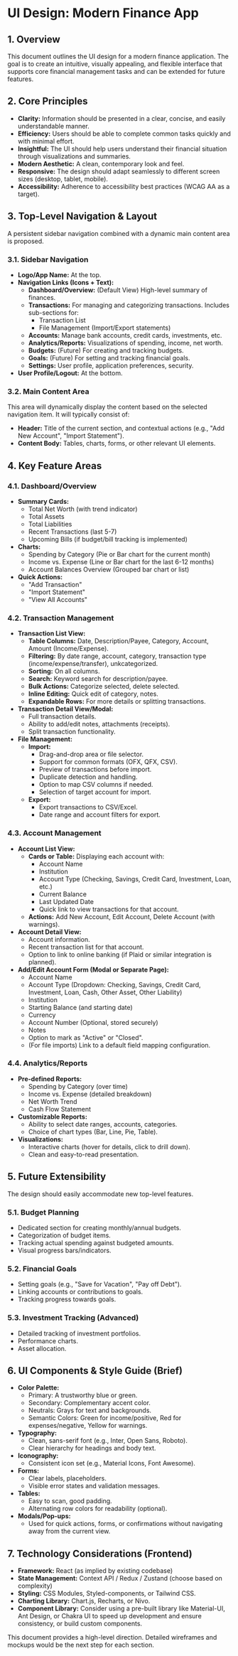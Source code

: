# UI Design: Modern Finance App

## 1. Overview

This document outlines the UI design for a modern finance application. The goal is to create an intuitive, visually appealing, and flexible interface that supports core financial management tasks and can be extended for future features.

## 2. Core Principles

*   **Clarity:** Information should be presented in a clear, concise, and easily understandable manner.
*   **Efficiency:** Users should be able to complete common tasks quickly and with minimal effort.
*   **Insightful:** The UI should help users understand their financial situation through visualizations and summaries.
*   **Modern Aesthetic:** A clean, contemporary look and feel.
*   **Responsive:** The design should adapt seamlessly to different screen sizes (desktop, tablet, mobile).
*   **Accessibility:** Adherence to accessibility best practices (WCAG AA as a target).

## 3. Top-Level Navigation & Layout

A persistent sidebar navigation combined with a dynamic main content area is proposed.

### 3.1. Sidebar Navigation

*   **Logo/App Name:** At the top.
*   **Navigation Links (Icons + Text):**
    *   **Dashboard/Overview:** (Default View) High-level summary of finances.
    *   **Transactions:** For managing and categorizing transactions. Includes sub-sections for:
        *   Transaction List
        *   File Management (Import/Export statements)
    *   **Accounts:** Manage bank accounts, credit cards, investments, etc.
    *   **Analytics/Reports:** Visualizations of spending, income, net worth.
    *   **Budgets:** (Future) For creating and tracking budgets.
    *   **Goals:** (Future) For setting and tracking financial goals.
    *   **Settings:** User profile, application preferences, security.
*   **User Profile/Logout:** At the bottom.

### 3.2. Main Content Area

This area will dynamically display the content based on the selected navigation item. It will typically consist of:
*   **Header:** Title of the current section, and contextual actions (e.g., "Add New Account", "Import Statement").
*   **Content Body:** Tables, charts, forms, or other relevant UI elements.

## 4. Key Feature Areas

### 4.1. Dashboard/Overview

*   **Summary Cards:**
    *   Total Net Worth (with trend indicator)
    *   Total Assets
    *   Total Liabilities
    *   Recent Transactions (last 5-7)
    *   Upcoming Bills (if budget/bill tracking is implemented)
*   **Charts:**
    *   Spending by Category (Pie or Bar chart for the current month)
    *   Income vs. Expense (Line or Bar chart for the last 6-12 months)
    *   Account Balances Overview (Grouped bar chart or list)
*   **Quick Actions:**
    *   "Add Transaction"
    *   "Import Statement"
    *   "View All Accounts"

### 4.2. Transaction Management

*   **Transaction List View:**
    *   **Table Columns:** Date, Description/Payee, Category, Account, Amount (Income/Expense).
    *   **Filtering:** By date range, account, category, transaction type (income/expense/transfer), unkcategorized.
    *   **Sorting:** On all columns.
    *   **Search:** Keyword search for description/payee.
    *   **Bulk Actions:** Categorize selected, delete selected.
    *   **Inline Editing:** Quick edit of category, notes.
    *   **Expandable Rows:** For more details or splitting transactions.
*   **Transaction Detail View/Modal:**
    *   Full transaction details.
    *   Ability to add/edit notes, attachments (receipts).
    *   Split transaction functionality.
*   **File Management:**
    *   **Import:**
        *   Drag-and-drop area or file selector.
        *   Support for common formats (OFX, QFX, CSV).
        *   Preview of transactions before import.
        *   Duplicate detection and handling.
        *   Option to map CSV columns if needed.
        *   Selection of target account for import.
    *   **Export:**
        *   Export transactions to CSV/Excel.
        *   Date range and account filters for export.

### 4.3. Account Management

*   **Account List View:**
    *   **Cards or Table:** Displaying each account with:
        *   Account Name
        *   Institution
        *   Account Type (Checking, Savings, Credit Card, Investment, Loan, etc.)
        *   Current Balance
        *   Last Updated Date
        *   Quick link to view transactions for that account.
    *   **Actions:** Add New Account, Edit Account, Delete Account (with warnings).
*   **Account Detail View:**
    *   Account information.
    *   Recent transaction list for that account.
    *   Option to link to online banking (if Plaid or similar integration is planned).
*   **Add/Edit Account Form (Modal or Separate Page):**
    *   Account Name
    *   Account Type (Dropdown: Checking, Savings, Credit Card, Investment, Loan, Cash, Other Asset, Other Liability)
    *   Institution
    *   Starting Balance (and starting date)
    *   Currency
    *   Account Number (Optional, stored securely)
    *   Notes
    *   Option to mark as "Active" or "Closed".
    *   (For file imports) Link to a default field mapping configuration.

### 4.4. Analytics/Reports

*   **Pre-defined Reports:**
    *   Spending by Category (over time)
    *   Income vs. Expense (detailed breakdown)
    *   Net Worth Trend
    *   Cash Flow Statement
*   **Customizable Reports:**
    *   Ability to select date ranges, accounts, categories.
    *   Choice of chart types (Bar, Line, Pie, Table).
*   **Visualizations:**
    *   Interactive charts (hover for details, click to drill down).
    *   Clean and easy-to-read presentation.

## 5. Future Extensibility

The design should easily accommodate new top-level features.

### 5.1. Budget Planning

*   Dedicated section for creating monthly/annual budgets.
*   Categorization of budget items.
*   Tracking actual spending against budgeted amounts.
*   Visual progress bars/indicators.

### 5.2. Financial Goals

*   Setting goals (e.g., "Save for Vacation", "Pay off Debt").
*   Linking accounts or contributions to goals.
*   Tracking progress towards goals.

### 5.3. Investment Tracking (Advanced)

*   Detailed tracking of investment portfolios.
*   Performance charts.
*   Asset allocation.

## 6. UI Components & Style Guide (Brief)

*   **Color Palette:**
    *   Primary: A trustworthy blue or green.
    *   Secondary: Complementary accent color.
    *   Neutrals: Grays for text and backgrounds.
    *   Semantic Colors: Green for income/positive, Red for expenses/negative, Yellow for warnings.
*   **Typography:**
    *   Clean, sans-serif font (e.g., Inter, Open Sans, Roboto).
    *   Clear hierarchy for headings and body text.
*   **Iconography:**
    *   Consistent icon set (e.g., Material Icons, Font Awesome).
*   **Forms:**
    *   Clear labels, placeholders.
    *   Visible error states and validation messages.
*   **Tables:**
    *   Easy to scan, good padding.
    *   Alternating row colors for readability (optional).
*   **Modals/Pop-ups:**
    *   Used for quick actions, forms, or confirmations without navigating away from the current view.

## 7. Technology Considerations (Frontend)

*   **Framework:** React (as implied by existing codebase)
*   **State Management:** Context API / Redux / Zustand (choose based on complexity)
*   **Styling:** CSS Modules, Styled-components, or Tailwind CSS.
*   **Charting Library:** Chart.js, Recharts, or Nivo.
*   **Component Library:** Consider using a pre-built library like Material-UI, Ant Design, or Chakra UI to speed up development and ensure consistency, or build custom components.

This document provides a high-level direction. Detailed wireframes and mockups would be the next step for each section. 